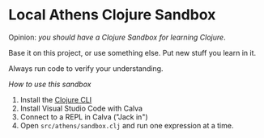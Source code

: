 # Local Athens Clojure Sandbox

Opinion: _you should have a Clojure Sandbox for learning Clojure_.

Base it on this project, or use something else. Put new stuff you learn in it.

Always run code to verify your understanding.

_How to use this sandbox_

1. Install the [Clojure CLI][1]
2. Install Visual Studio Code with Calva
3. Connect to a REPL in Calva ("Jack in")
4. Open `src/athens/sandbox.clj` and run one expression at a time.

[1]: https://clojure.org/guides/deps_and_cli
